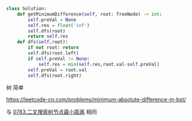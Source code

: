 <!--
 * @Description: 
 * @Autor: Au3C2
 * @Date: 2021-04-13 14:21:23
 * @LastEditors: Au3C2
 * @LastEditTime: 2021-04-13 14:23:43
-->
```python
class Solution:
    def getMinimumDifference(self, root: TreeNode) -> int:
        self.preVal = None
        self.res = float('inf')
        self.dfs(root)
        return self.res
    def dfs(self,root):
        if not root: return
        self.dfs(root.left)
        if self.preVal != None:
            self.res = min(self.res,root.val-self.preVal)
        self.preVal = root.val
        self.dfs(root.right)
```
树 简单 

https://leetcode-cn.com/problems/minimum-absolute-difference-in-bst/

与 [0783.二叉搜索树节点最小距离](0783.二叉搜索树节点最小距离.md) 相同